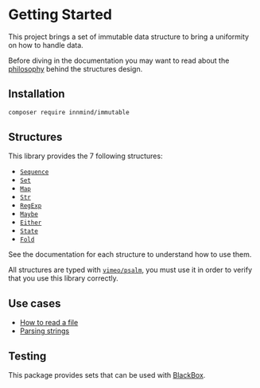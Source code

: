 # Getting Started

This project brings a set of immutable data structure to bring a uniformity on how to handle data.

Before diving in the documentation you may want to read about the [philosophy](PHILOSOPHY.md) behind the structures design.

## Installation

```sh
composer require innmind/immutable
```

## Structures

This library provides the 7 following structures:

- [`Sequence`](SEQUENCE.md)
- [`Set`](SET.md)
- [`Map`](MAP.md)
- [`Str`](STR.md)
- [`RegExp`](REGEXP.md)
- [`Maybe`](MAYBE.md)
- [`Either`](EITHER.md)
- [`State`](STATE.md)
- [`Fold`](FOLD.md)

See the documentation for each structure to understand how to use them.

All structures are typed with [`vimeo/psalm`](https://psalm.dev), you must use it in order to verify that you use this library correctly.

## Use cases

- [How to read a file](LAZY_FILE.md)
- [Parsing strings](PARSING.md)

## Testing

This package provides sets that can be used with [BlackBox](BLACKBOX.md).
